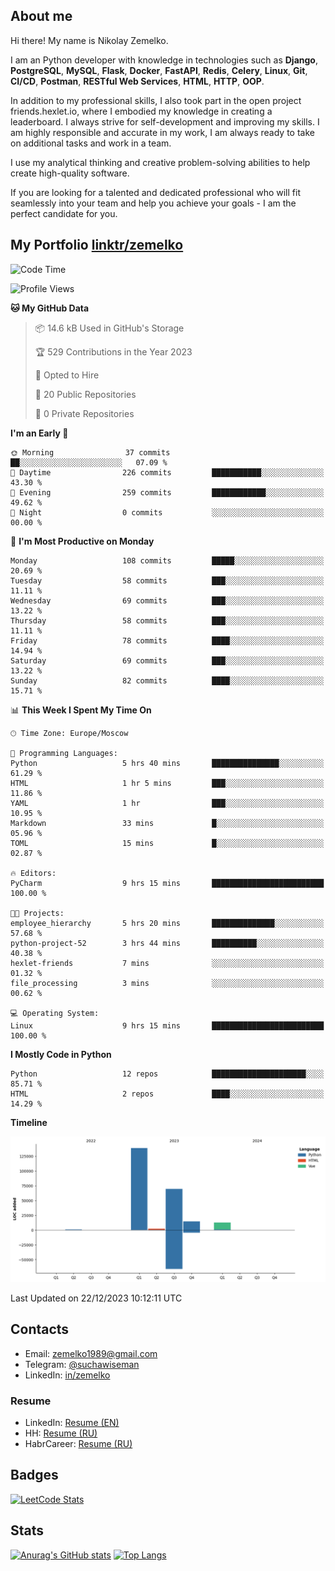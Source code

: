 ## About me
Hi there! My name is Nikolay Zemelko. 

I am an Python developer with knowledge in technologies such as **Django**, **PostgreSQL**, **MySQL**, **Flask**, **Docker**, **FastAPI**, **Redis**, **Celery**, **Linux**, **Git**, **CI/CD**, **Postman**, **RESTful Web Services**, **HTML**, **HTTP**, **OOP**.

In addition to my professional skills, I also took part in the open project friends.hexlet.io, where I embodied my knowledge in creating a leaderboard.
I always strive for self-development and improving my skills. I am highly responsible and accurate in my work, I am always ready to take on additional tasks and work in a team.

I use my analytical thinking and creative problem-solving abilities to help create high-quality software.

If you are looking for a talented and dedicated professional who will fit seamlessly into your team and help you achieve your goals - I am the perfect candidate for you.

## My Portfolio [linktr/zemelko](https://linktr.ee/zemelko)


<!--START_SECTION:waka-->
![Code Time](http://img.shields.io/badge/Code%20Time-51%20hrs%207%20mins-blue)

![Profile Views](http://img.shields.io/badge/Profile%20Views-0-blue)

**🐱 My GitHub Data** 

> 📦 14.6 kB Used in GitHub's Storage 
 > 
> 🏆 529 Contributions in the Year 2023
 > 
> 💼 Opted to Hire
 > 
> 📜 20 Public Repositories 
 > 
> 🔑 0 Private Repositories 
 > 
**I'm an Early 🐤** 

```text
🌞 Morning                37 commits          ██░░░░░░░░░░░░░░░░░░░░░░░   07.09 % 
🌆 Daytime                226 commits         ███████████░░░░░░░░░░░░░░   43.30 % 
🌃 Evening                259 commits         ████████████░░░░░░░░░░░░░   49.62 % 
🌙 Night                  0 commits           ░░░░░░░░░░░░░░░░░░░░░░░░░   00.00 % 
```
📅 **I'm Most Productive on Monday** 

```text
Monday                   108 commits         █████░░░░░░░░░░░░░░░░░░░░   20.69 % 
Tuesday                  58 commits          ███░░░░░░░░░░░░░░░░░░░░░░   11.11 % 
Wednesday                69 commits          ███░░░░░░░░░░░░░░░░░░░░░░   13.22 % 
Thursday                 58 commits          ███░░░░░░░░░░░░░░░░░░░░░░   11.11 % 
Friday                   78 commits          ████░░░░░░░░░░░░░░░░░░░░░   14.94 % 
Saturday                 69 commits          ███░░░░░░░░░░░░░░░░░░░░░░   13.22 % 
Sunday                   82 commits          ████░░░░░░░░░░░░░░░░░░░░░   15.71 % 
```


📊 **This Week I Spent My Time On** 

```text
🕑︎ Time Zone: Europe/Moscow

💬 Programming Languages: 
Python                   5 hrs 40 mins       ███████████████░░░░░░░░░░   61.29 % 
HTML                     1 hr 5 mins         ███░░░░░░░░░░░░░░░░░░░░░░   11.86 % 
YAML                     1 hr                ███░░░░░░░░░░░░░░░░░░░░░░   10.95 % 
Markdown                 33 mins             █░░░░░░░░░░░░░░░░░░░░░░░░   05.96 % 
TOML                     15 mins             █░░░░░░░░░░░░░░░░░░░░░░░░   02.87 % 

🔥 Editors: 
PyCharm                  9 hrs 15 mins       █████████████████████████   100.00 % 

🐱‍💻 Projects: 
employee_hierarchy       5 hrs 20 mins       ██████████████░░░░░░░░░░░   57.68 % 
python-project-52        3 hrs 44 mins       ██████████░░░░░░░░░░░░░░░   40.38 % 
hexlet-friends           7 mins              ░░░░░░░░░░░░░░░░░░░░░░░░░   01.32 % 
file_processing          3 mins              ░░░░░░░░░░░░░░░░░░░░░░░░░   00.62 % 

💻 Operating System: 
Linux                    9 hrs 15 mins       █████████████████████████   100.00 % 
```

**I Mostly Code in Python** 

```text
Python                   12 repos            █████████████████████░░░░   85.71 % 
HTML                     2 repos             ████░░░░░░░░░░░░░░░░░░░░░   14.29 % 
```



**Timeline**

![Lines of Code chart](https://raw.githubusercontent.com/zemelko/zemelko/main/assets/bar_graph.png)


 Last Updated on 22/12/2023 10:12:11 UTC
<!--END_SECTION:waka-->

## Contacts

* Email: [zemelko1989@gmail.com](mailto:zemelko1989@gmail.com)
* Telegram: [@suchawiseman](https://t.me/suchawiseman)
* LinkedIn: [in/zemelko](https://www.linkedin.com/in/zemelko)

### Resume

* LinkedIn: [Resume (EN)](https://www.linkedin.com/in/zemelko)
* HH: [Resume (RU)](https://hh.ru/resume/4a4435a9ff09e87f6c0039ed1f4e475572454c)
* HabrCareer: [Resume (RU)](https://career.habr.com/zemelko1)

## Badges

[![LeetCode Stats](https://leetcode.card.workers.dev/zemelko?font=source_code_pro&extension=null)](https://leetcode.com/zemelko/)

## Stats
[![Anurag's GitHub stats](https://github-readme-stats.vercel.app/api?username=zemelko)](https://github.com/zemelko/github-readme-stats)
[![Top Langs](https://github-readme-stats.vercel.app/api/top-langs/?username=zemelko&layout=compact&langs_count=10)](https://github.com/zemelko/github-readme-stats)
